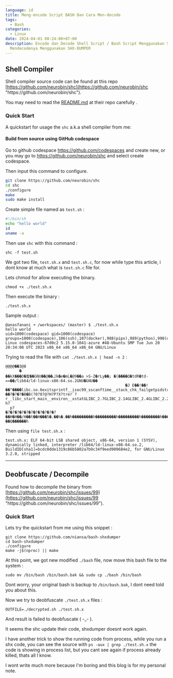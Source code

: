 ```yaml
---
language: id
title: Meng-encode Script BASH Dan Cara Men-decode
tags:
  - Bash
categories:
  - Linux
date: 2024-04-01 08:24:00+07:00
description: Encode dan Decode Shell Script / Bash Script Menggunakan SHC, Lalu
  Mendecodenya Menggunakan SHX-DUMPER
---
```


## Shell Compiler

Shell compiler source code can be found at this repo [https://github.com/neurobin/shc](https://github.com/neurobin/shc "https\://github.com/neurobin/shc").

You may need to read the [README.md](https://github.com/neurobin/shc/blob/master/README) at their repo carefully .

### Quick Start

A quickstart for usage the `shc` a.k.a shell compiler from me:

#### Build from source using GitHub codespace

Go to github codespace https://github.com/codespaces and create new, or you may go to https://github.com/neurobin/shc and select create codespace.

Then input this command to configure.

```bash
git clone https://github.com/neurobin/shc
cd shc 
./configure 
make
sudo make install
```

Create simple file named as `test.sh` :

```bash
#!/bin/sh
echo "hello world"
id
uname -a
```

Then use `shc` with this command :

```
shc -f test.sh
```

We got two file, `test.sh.x` and `test.sh.c`, for now while type this article, i dont know at much what is `test.sh.c` file for.

Lets chmod for allow executing the binary.

```
chmod +x ./test.sh.x
```

Then execute the binary :

```
./test.sh.x
```

Sample output :

```
@anasfanani ➜ /workspaces/ (master) $ ./test.sh.x 
hello world
uid=1000(codespace) gid=1000(codespace) groups=1000(codespace),106(ssh),107(docker),988(pipx),989(python),990(oryx),991(golang),992(sdkman),993(rvm),994(php),995(conda),996(nvs),997(nvm),998(hugo),999(dotnet)
Linux codespaces-67d0c2 5.15.0-1041-azure #48-Ubuntu SMP Tue Jun 20 20:34:08 UTC 2023 x86_64 x86_64 x86_64 GNU/Linux
```

Trying to read the file with `cat ./test.sh.x | head -n 2` :

```
@@@@��3@8
      �
��kX���O�퐖��GNU��@��ݣk�e�mĹ�@9��a >S-Z�rLy��; �(����Q�tdR�td-==��/lib64/ld-linux-x86-64.so.2GNU�GNU��
                                                    �J E��!��!��"����libc.so.6exitsprintf__isoc99_sscanftime__stack_chk_failgetpidstrdupcallocstrlenmemset__errno_locationmemcmpputenvmemcpymallocgetenvs�����iieuipfwrit@�?��?�?�?�B�B(?0?8?@?H?P?X?trer`?r__libc_start_main__environ__xstatGLIBC_2.7GLIBC_2.14GLIBC_2.4GLIBC_2.2.5_ITM_deregisterTMCloneTable__gmon_start___ITM_registerTMCloneTableii
h?
  p?
�?�?�?�?�?�?�?�?�?�?�?��H�H��/H��t��H���5�.��%�.��h���������h���������h���������h��������h��������h��������h��������h��q��������a������h        ��Q������h
```

Then using `file test.sh.x` :

```
test.sh.x: ELF 64-bit LSB shared object, x86-64, version 1 (SYSV), dynamically linked, interpreter /lib64/ld-linux-x86-64.so.2, BuildID[sha1]=bcdc0dde1319c86b5802a7b9c34f9eed909684e2, for GNU/Linux 3.2.0, stripped
```

- - -
## Deobfuscate / Decompile

Found how to decompile the binary from [https://github.com/neurobin/shc/issues/99](https://github.com/neurobin/shc/issues/99 "https\://github.com/neurobin/shc/issues/99").

### Quick Start

Lets try the quickstart from me using this snippet :

```
git clone https://github.com/niansa/bash-shxdumper
cd bash-shxdumper
./configure
make -j$(nproc) || make
```

At this point, we got new modified `./bash` file, now move this bash file to the system :

```
sudo mv /bin/bash /bin/bash.bak && sudo cp ./bash /bin/bash
```

Dont worry, your original bash is backup to `/bin/bash.bak`, I dont need told you about this.

Now we try to deobfuscate `./test.sh.x` files :

```
OUTFILE=./decrypted.sh ./test.sh.x
```

And result is failed to deobfuscate ( -_- ).

It seems the shc update their code, shxdumper doesnt work again.

I have another trick to show the running code from process, while you run a shx code, you can see the source with `ps -aux | grep ./test.sh.x` the code is showing in process list, but you cant see again if process already killed, thats all I know.

I wont write much more because I'm boring and this blog is for my personal note.

